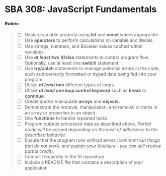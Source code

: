 # SBA 308: JavaScript Fundamentals

#### Rubric 
> - [ ] Declare variable properly using **let** and **const** where appropriate.
> - [ ] Use **operators** to perform calculations on variable and literals.
> - [ ] Use strings, numbers, and Boolean values  cached within variables.
> - [ ] Use _**at least two**_ **if/else** statements to control program flow. Optionally, use at least one **switch** statement.
> - [ ] Use **try/catch** statements to manage potential errors in the code, such as incorrectly formatted or ttyped data being fed into your program.
> - [ ] Utilize _**at least two**_ different types of loops.
> - [ ] Utilize _**at least one loop control keyword**_ such as **break** or **continue**.
> - [ ] Create and/or manipulate **arrays** and **objects**.
> - [ ] Demonstrate the retrieval, manipulation, and removal or items in an array or properties in an object.
> - [ ] Use **functions** to handle repeated tasks.
> - [ ] Program outputs processed data as described above. _Partial credit will be earned depending on the level of adherence to the described behavior._
> - [ ] Ensure that the program runs without errors _(comment out things that do not work, and explain your blockers - you can still receive partial credit)._
> - [ ] Commit frequently to the fit repository.
> - [ ] Include a README file that contains a description of your application. 